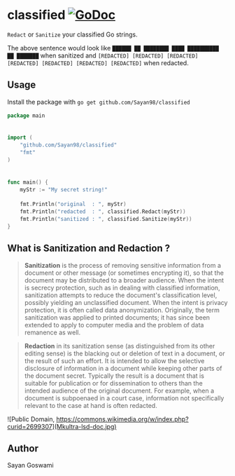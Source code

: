 # classified [![GoDoc](https://godoc.org/github.com/Sayan98/classified?status.svg)](https://godoc.org/github.com/Sayan98/classified)

`Redact` or `Sanitize` your classified Go strings.

The above sentence would look like `██████ ██ ████████ ████ ██████████ ██ ███████` when sanitized and `[REDACTED] [REDACTED] [REDACTED] [REDACTED] [REDACTED] [REDACTED] [REDACTED]` when redacted.

## Usage
Install the package with `go get github.com/Sayan98/classified`

```go
package main


import (
    "github.com/Sayan98/classified"
    "fmt"
)


func main() {
    myStr := "My secret string!"

    fmt.Println("original  : ", myStr)
    fmt.Println("redacted  : ", classified.Redact(myStr))
    fmt.Println("sanitized : ", classified.Sanitize(myStr))
}
```

## What is Sanitization and Redaction ?

>**Sanitization** is the process of removing sensitive information from a document or other message (or sometimes encrypting it), so that the document may be distributed to a broader audience. When the intent is secrecy protection, such as in dealing with classified information, sanitization attempts to reduce the document's classification level, possibly yielding an unclassified document. When the intent is privacy protection, it is often called data anonymization. Originally, the term sanitization was applied to printed documents; it has since been extended to apply to computer media and the problem of data remanence as well.

>**Redaction** in its sanitization sense (as distinguished from its other editing sense) is the blacking out or deletion of text in a document, or the result of such an effort. It is intended to allow the selective disclosure of information in a document while keeping other parts of the document secret. Typically the result is a document that is suitable for publication or for dissemination to others than the intended audience of the original document. For example, when a document is subpoenaed in a court case, information not specifically relevant to the case at hand is often redacted.

![Public Domain, https://commons.wikimedia.org/w/index.php?curid=2699307](Mkultra-lsd-doc.jpg)

## Author
Sayan Goswami



